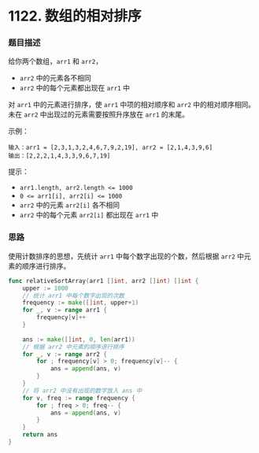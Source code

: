 # 1122. 数组的相对排序

### 题目描述

给你两个数组，`arr1` 和 `arr2`，

- `arr2` 中的元素各不相同
- `arr2` 中的每个元素都出现在 `arr1` 中

对 `arr1` 中的元素进行排序，使 `arr1` 中项的相对顺序和 `arr2` 中的相对顺序相同。未在 `arr2` 中出现过的元素需要按照升序放在 `arr1` 的末尾。

示例：

```
输入：arr1 = [2,3,1,3,2,4,6,7,9,2,19], arr2 = [2,1,4,3,9,6]
输出：[2,2,2,1,4,3,3,9,6,7,19]
```

提示：

- `arr1.length, arr2.length <= 1000`
- `0 <= arr1[i], arr2[i] <= 1000`
- `arr2` 中的元素 `arr2[i]` 各不相同
- `arr2` 中的每个元素 `arr2[i]` 都出现在 `arr1` 中


### 思路

使用计数排序的思想，先统计 `arr1` 中每个数字出现的个数，然后根据 `arr2` 中元素的顺序进行排序。

```go
func relativeSortArray(arr1 []int, arr2 []int) []int {
    upper := 1000
    // 统计 arr1 中每个数字出现的次数
    frequency := make([]int, upper+1)
    for _, v := range arr1 {
        frequency[v]++
    }
    
    ans := make([]int, 0, len(arr1))
    // 根据 arr2 中元素的顺序进行排序
    for _, v := range arr2 {
        for ; frequency[v] > 0; frequency[v]-- {
            ans = append(ans, v)
        }
    }
    // 将 arr2 中没有出现的数字放入 ans 中
    for v, freq := range frequency {
        for ; freq > 0; freq-- {
            ans = append(ans, v)
        }
    }
    return ans
}
```